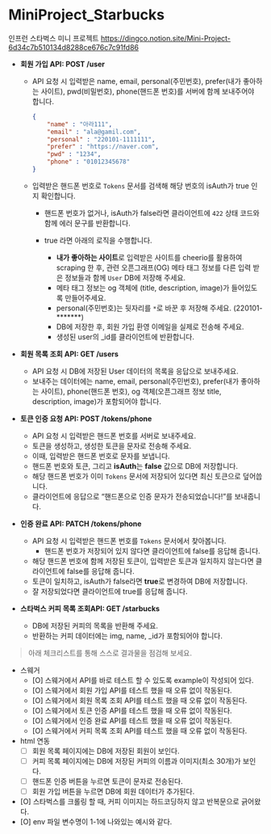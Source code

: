 # MiniProject_Starbucks
인프런 스타벅스 미니 프로젝트
https://dingco.notion.site/Mini-Project-6d34c7b510134d8288ce676c7c91fd86

- **회원 가입 API: POST /user**
    - API 요청 시 입력받은 name, email, personal(주민번호), prefer(내가 좋아하는 사이트), pwd(비밀번호), phone(핸드폰 번호)를 서버에 함께 보내주어야 합니다.
        
        ```json
        {
            "name" : "아라111",
            "email" : "ala@gamil.com",
            "personal" : "220101-1111111",
            "prefer" : "https://naver.com",
            "pwd" : "1234",
            "phone" : "01012345678"
        }
        ```
        
    - 입력받은 핸드폰 번호로 `Tokens` 문서를 검색해 해당 번호의 isAuth가 true 인지 확인합니다.
        - 핸드폰 번호가 없거나, isAuth가 false라면 클라이언트에 `422` 상태 코드와 함께 에러 문구를 반환합니다.
            
            
        - true 라면 아래의 로직을 수행합니다.
            - **내가 좋아하는 사이트**로 입력받은 사이트를 cheerio를 활용하여 scraping 한 후, 관련 오픈그래프(OG) 메타 태그 정보를 다른 입력 받은 정보들과 함께 `User` DB에 저장해 주세요.
            - 메타 태그 정보는 og 객체에 (title, description, image)가 들어있도록 만들어주세요.
            - personal(주민번호)는 뒷자리를 `*`로 바꾼 후 저장해 주세요. (220101-*******)
            - DB에 저장한 후, 회원 가입 환영 이메일을 실제로 전송해 주세요.
            - 생성된 user의 _id를 클라이언트에 반환합니다.
            
            
- **회원 목록 조회 API: GET /users**
    - API 요청 시 DB에 저장된 User 데이터의 목록을 응답으로 보내주세요.
    - 보내주는 데이터에는  name, email, personal(주민번호), prefer(내가 좋아하는 사이트), phone(핸드폰 번호), og 객체(오픈그래프 정보 title, description, image)가 포함되어야 합니다.
        
- **토큰 인증 요청 API: POST /tokens/phone**
    - API 요청 시 입력받은 핸드폰 번호를 서버로 보내주세요.
    - 토큰을 생성하고, 생성한 토큰을 문자로 전송해 주세요.
    - 이때, 입력받은 핸드폰 번호로 문자를 보냅니다.
    - 핸드폰 번호와 토큰, 그리고 **isAuth**는 **false** 값으로 DB에 저장합니다.       
    - 해당 핸드폰 번호가 이미 `Tokens` 문서에 저장되어 있다면 최신 토큰으로 덮어씁니다.
    - 클라이언트에 응답으로 “핸드폰으로 인증 문자가 전송되었습니다!”를 보내줍니다.
- **인증 완료 API: PATCH /tokens/phone**
    - API 요청 시 입력받은 핸드폰 번호를 `Tokens` 문서에서 찾아봅니다.
        - 핸드폰 번호가 저장되어 있지 않다면 클라이언트에 false를 응답해 줍니다.
    - 해당 핸드폰 번호에 함께 저장된 토큰이, 입력받은 토큰과 일치하지 않는다면 클라이언트에 false를 응답해 줍니다.
    - 토큰이 일치하고, isAuth가 false라면 **true**로 변경하여 DB에 저장합니다.      
    - 잘 저장되었다면 클라이언트에 true를 응답해 줍니다.
- **스타벅스 커피 목록 조회API: GET /starbucks**
    - DB에 저장된 커피의 목록을 반환해 주세요.
    - 반환하는 커피 데이터에는 img, name, _id가 포함되어야 합니다.


> 아래 체크리스트를 통해 스스로 결과물을 점검해 보세요.
> 

- 스웨거
    - [O]  스웨거에서 API를 바로 테스트 할 수 있도록 example이 작성되어 있다.
    - [O]  스웨거에서 회원 가입 API를 테스트 했을 때 오류 없이 작동된다.
    - [O]  스웨거에서 회원 목록 조회 API를 테스트 했을 때 오류 없이 작동된다.
    - [O]  스웨거에서 토큰 인증 API를 테스트 했을 때 오류 없이 작동된다.
    - [O]  스웨거에서 인증 완료 API를 테스트 했을 때 오류 없이 작동된다.
    - [O]  스웨거에서 커피 목록 조회 API를 테스트 했을 때 오류 없이 작동된다.
- html 연동
    - [ ]  회원 목록 페이지에는 DB에 저장된 회원이 보인다.
    - [ ]  커피 목록 페이지에는 DB에 저장된 커피의 이름과 이미지(최소 30개)가 보인다.
    - [ ]  핸드폰 인증 버튼을 누르면 토큰이 문자로 전송된다.
    - [ ]  회원 가입 버튼을 누르면 DB에 회원 데이터가 추가된다.
- [O]  스타벅스를 크롤링 할 때, 커피 이미지는 하드코딩하지 않고 반복문으로 긁어왔다.
- [O]  env 파일 변수명이 1-1에 나와있는 예시와 같다.